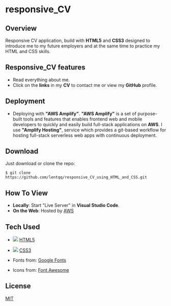 # responsive_CV

## Overview

Responsive CV application, build with __HTML5__ and __CSS3__ designed to introduce me to my future employers and at the same time to practice my HTML and CSS skills.

## Responsive_CV  features

*  Read everything about me.
* Click on the __links__  in my __CV__ to contact me or view my __GitHub__ profile.

## Deployment

* Deploying with __"AWS Amplify"__. __"AWS Amplify"__ is a set of purpose-built tools and features that enables frontend web and mobile developers to quickly and easily build full-stack applications on __AWS__. I use __"Amplify Hosting"__, service which provides a git-based workflow for hosting full-stack serverless web apps with continuous deployment.

## Download

Just download or clone the repo:  
```
$ git clone https://github.com/lentqq/responsive_CV_using_HTML_and_CSS.git
```
## How To View

* __Locally__: Start "Live Server" in __Visual Studio Code__.
* __On the Web__: Hosted by [AWS](//main.dihlhc5ezs6sy.amplifyapp.com/)

## Tech Used

 * ![](./public/icons/htmlIcon.png)  [HTML5](https://developer.mozilla.org/en-US/docs/Web/Guide/HTML/HTML5)

  * ![](./public/icons/cssIcon.png)  [CSS3](https://developer.mozilla.org/en-US/docs/Web/CSS)

  * Fonts from: [Google Fonts](https://fonts.google.com/)

  * Icons from: [Font Awesome](https://fontawesome.com/start)
  
## License

[MIT](https://opensource.org/licenses/mit-license.php)
